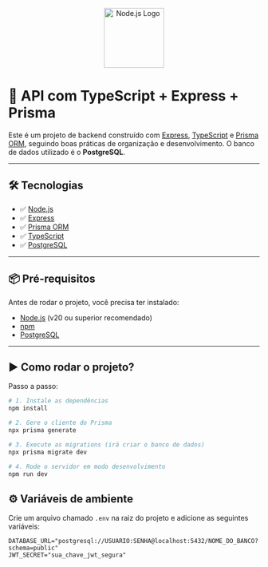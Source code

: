 <p align="center">
  <img src="https://nodejs.org/static/images/logo.svg" width="120" alt="Node.js Logo" />
</p>

# 🚀 API com TypeScript +  Express + Prisma

Este é um projeto de backend construído com [Express](https://expressjs.com/), [TypeScript](https://www.typescriptlang.org/) e [Prisma ORM](https://www.prisma.io/), seguindo boas práticas de organização e desenvolvimento. O banco de dados utilizado é o **PostgreSQL**.

---

## 🛠️ Tecnologias

- ✅ [Node.js](https://nodejs.org/)
- ✅ [Express](https://expressjs.com/)
- ✅ [Prisma ORM](https://www.prisma.io/)
- ✅ [TypeScript](https://www.typescriptlang.org/)
- ✅ [PostgreSQL](https://www.postgresql.org/)

---

## 📦 Pré-requisitos

Antes de rodar o projeto, você precisa ter instalado:

- [Node.js](https://nodejs.org/) (v20 ou superior recomendado)
- [npm](https://www.npmjs.com/)
- [PostgreSQL](https://www.postgresql.org/)

---

## ▶️ Como rodar o projeto?

Passo a passo:

```bash
# 1. Instale as dependências
npm install

# 2. Gere o cliente do Prisma
npx prisma generate

# 3. Execute as migrations (irá criar o banco de dados)
npx prisma migrate dev

# 4. Rode o servidor em modo desenvolvimento
npm run dev

```

## ⚙️ Variáveis de ambiente

Crie um arquivo chamado `.env` na raiz do projeto e adicione as seguintes variáveis:

```env
DATABASE_URL="postgresql://USUARIO:SENHA@localhost:5432/NOME_DO_BANCO?schema=public"
JWT_SECRET="sua_chave_jwt_segura"
